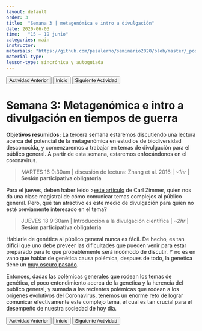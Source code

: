 ```yaml
---
layout: default
order: 3
title:  "Semana 3 | metagenómica e intro a divulgación"
date: 2020-06-03
time:   "15 – 19 junio"
categories: main
instructor: 
materials: "https://github.com/pesalerno/seminario2020/blob/master/_posts/2020-06-03-3_Semana_3.md"
material-type:
lesson-type: sincrónica y autoguiada
---
```


<a href="https://pesalerno.github.io/seminario2020/main/2020/06/02/2_Semana_2.html"><button>Actividad Anterior</button></a>		<a href="https://pesalerno.github.io/seminario2020/"><button>Inicio</button></a>    <a href="https://pesalerno.github.io/seminario2020/main/2020/06/04/4_Semana_4.html"><button>Siguiente Actividad</button></a>

# Semana 3: Metagenómica e intro a divulgación en tiempos de guerra

**Objetivos resumidos:** La tercera semana estaremos discutiendo una lectura acerca del potencial de la metagenómica en estudios de biodiversidad desconocida, y comenzaremos a trabajar en temas de divulgación para el público general. A partir de esta semana, estaremos enfocándonos en el coronavirus. 


> MARTES 16 9:30am | discusión de lectura: Zhang et al. 2016 | *~1hr* | **Sesión participativa obligatoria**

Para el jueves, deben haber leído >[este artículo](https://www.nytimes.com/es/interactive/2020/04/30/science/coronavirus-mutacion.html) de Carl Zimmer, quien nos da una clase magistral de cómo comunicar temas complejos al público general. Pero, qué tan atractivo es este medio de divulgación para quien no esté previamente interesado en el tema? 

 
> JUEVES 18 9:30am | Introducción a la divulgación científica | *~2hr* | **Sesión participativa obligatoria**


Hablarle de genética al público general nunca es fácil. De hecho, es tan dificil que uno debe preveer las dificultades que pueden venir para estar preparado para lo que probablemente será incómodo de discutir. Y no es en vano que hablar de genética causa polémica, despues de todo, la genetica tiene un [muy oscuro pasado](https://www.smithsonianmag.com/science-nature/disturbing-resilience-scientific-racism-180972243/).

Entonces, dadas las polémicas generales que rodean los temas de genética, el poco entendimiento acerca de la genetica y la herencia del publico general, y sumada a las recientes polémicas que rodean a los orígenes evolutivos del Coronavirus, tenemos un enorme reto de lograr comunicar efectivamente este complejo tema, el cual es tan crucial para el desempeño de nuestra sociedad de hoy dia. 




<a href="https://pesalerno.github.io/seminario2020/main/2020/06/02/2_Semana_2.html"><button>Actividad Anterior</button></a>		<a href="https://pesalerno.github.io/seminario2020/"><button>Inicio</button></a>    <a href="https://pesalerno.github.io/seminario2020/main/2020/06/04/4_Semana_4.html"><button>Siguiente Actividad</button></a>
